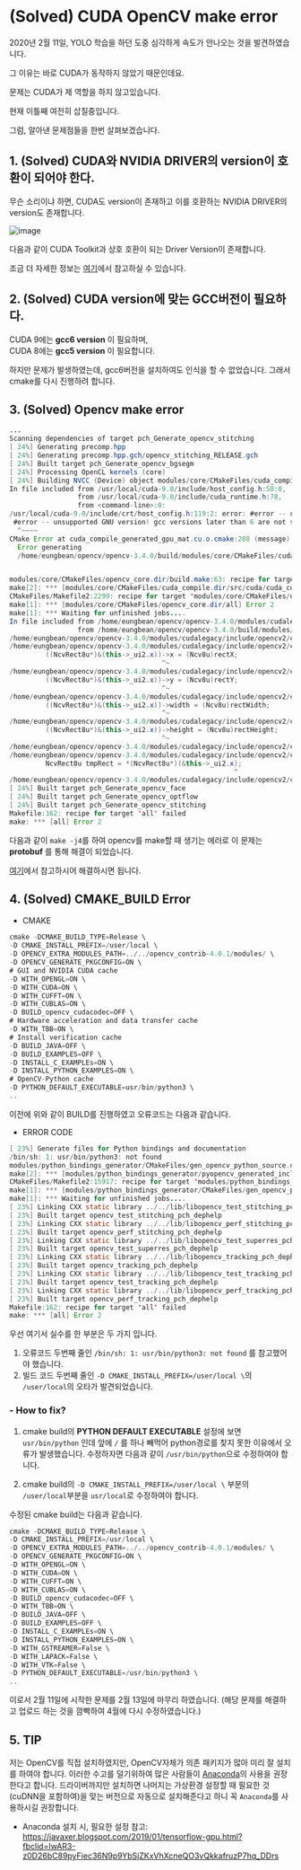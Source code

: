 (Solved) CUDA OpenCV make error
==

2020년 2월 11일, YOLO 학습을 하던 도중 심각하게 속도가 안나오는 것을 발견하였습니다.   

그 이유는 바로 CUDA가 동작하지 않았기 때문인데요.

문제는 CUDA가 제 역할을 하지 않고있습니다.   

현재 이틀째 여전히 삽질중입니다. 

그럼, 알아낸 문제점들을 한번 살펴보겠습니다.

## 1. (Solved) CUDA와 NVIDIA DRIVER의 version이 호환이 되어야 한다.

무슨 소리이냐 하면, CUDA도 version이 존재하고 이를 호환하는 NVIDIA DRIVER의 version도 존재합니다. 

![image](https://media.discordapp.net/attachments/633251365434687491/677117853916332052/unknown.png)

다음과 같이 CUDA Toolkit과 상호 호환이 되는 Driver Version이 존재합니다. 

조금 더 자세한 정보는 [여기](https://docs.nvidia.com/deploy/cuda-compatibility/index.html)에서 참고하실 수 있습니다. 

## 2. (Solved) CUDA version에 맞는 GCC버전이 필요하다. 

CUDA 9에는 __gcc6 version__ 이 필요하며,   
CUDA 8에는 __gcc5 version__ 이 필요합니다. 

하지만 문제가 발생하였는데, gcc6버전을 설치하여도 인식을 할 수 없었습니다. 
그래서 cmake를 다시 진행하려 합니다. 

## 3. (Solved) Opencv make error

``` java
...
Scanning dependencies of target pch_Generate_opencv_stitching
[ 24%] Generating precomp.hpp
[ 24%] Generating precomp.hpp.gch/opencv_stitching_RELEASE.gch
[ 24%] Built target pch_Generate_opencv_bgsegm
[ 24%] Processing OpenCL kernels (core)
[ 24%] Building NVCC (Device) object modules/core/CMakeFiles/cuda_compile.dir/src/cuda/cuda_compile_generated_gpu_mat.cu.o
In file included from /usr/local/cuda-9.0/include/host_config.h:50:0,
                 from /usr/local/cuda-9.0/include/cuda_runtime.h:78,
                 from <command-line>:0:
/usr/local/cuda-9.0/include/crt/host_config.h:119:2: error: #error -- unsupported GNU version! gcc versions later than 6 are not supported!
 #error -- unsupported GNU version! gcc versions later than 6 are not supported!
  ^~~~~
CMake Error at cuda_compile_generated_gpu_mat.cu.o.cmake:208 (message):
  Error generating
  /home/eungbean/opencv/opencv-3.4.0/build/modules/core/CMakeFiles/cuda_compile.dir/src/cuda/./cuda_compile_generated_gpu_mat.cu.o


modules/core/CMakeFiles/opencv_core.dir/build.make:63: recipe for target 'modules/core/CMakeFiles/cuda_compile.dir/src/cuda/cuda_compile_generated_gpu_mat.cu.o' failed
make[2]: *** [modules/core/CMakeFiles/cuda_compile.dir/src/cuda/cuda_compile_generated_gpu_mat.cu.o] Error 1
CMakeFiles/Makefile2:2299: recipe for target 'modules/core/CMakeFiles/opencv_core.dir/all' failed
make[1]: *** [modules/core/CMakeFiles/opencv_core.dir/all] Error 2
make[1]: *** Waiting for unfinished jobs....
In file included from /home/eungbean/opencv/opencv-3.4.0/modules/cudalegacy/include/opencv2/cudalegacy.hpp:50:0,
                 from /home/eungbean/opencv/opencv-3.4.0/build/modules/stitching/precomp.hpp:87:
/home/eungbean/opencv/opencv-3.4.0/modules/cudalegacy/include/opencv2/cudalegacy/NCVHaarObjectDetection.hpp: In member function ‘NCVStatus HaarFeature64::setRect(Ncv32u, Ncv32u, Ncv32u, Ncv32u, Ncv32u, Ncv32u)’:
/home/eungbean/opencv/opencv-3.4.0/modules/cudalegacy/include/opencv2/cudalegacy/NCVHaarObjectDetection.hpp:87:38: warning: dereferencing type-punned pointer will break strict-aliasing rules [-Wstrict-aliasing]
         ((NcvRect8u*)&(this->_ui2.x))->x = (Ncv8u)rectX;
                                      ^~
/home/eungbean/opencv/opencv-3.4.0/modules/cudalegacy/include/opencv2/cudalegacy/NCVHaarObjectDetection.hpp:88:38: warning: dereferencing type-punned pointer will break strict-aliasing rules [-Wstrict-aliasing]
         ((NcvRect8u*)&(this->_ui2.x))->y = (Ncv8u)rectY;
                                      ^~
/home/eungbean/opencv/opencv-3.4.0/modules/cudalegacy/include/opencv2/cudalegacy/NCVHaarObjectDetection.hpp:89:38: warning: dereferencing type-punned pointer will break strict-aliasing rules [-Wstrict-aliasing]
         ((NcvRect8u*)&(this->_ui2.x))->width = (Ncv8u)rectWidth;
                                      ^~
/home/eungbean/opencv/opencv-3.4.0/modules/cudalegacy/include/opencv2/cudalegacy/NCVHaarObjectDetection.hpp:90:38: warning: dereferencing type-punned pointer will break strict-aliasing rules [-Wstrict-aliasing]
         ((NcvRect8u*)&(this->_ui2.x))->height = (Ncv8u)rectHeight;
                                      ^~
/home/eungbean/opencv/opencv-3.4.0/modules/cudalegacy/include/opencv2/cudalegacy/NCVHaarObjectDetection.hpp: In member function ‘void HaarFeature64::getRect(Ncv32u*, Ncv32u*, Ncv32u*, Ncv32u*)’:
/home/eungbean/opencv/opencv-3.4.0/modules/cudalegacy/include/opencv2/cudalegacy/NCVHaarObjectDetection.hpp:102:56: warning: dereferencing type-punned pointer will break strict-aliasing rules [-Wstrict-aliasing]
         NcvRect8u tmpRect = *(NcvRect8u*)(&this->_ui2.x);
                                                        ^
/home/eungbean/opencv/opencv-3.4.0/modules/cudalegacy/include/opencv2/cudalegacy/NCVHaarObjectDetection.hpp:102:56: warning: dereferencing type-punned pointer will break strict-aliasing rules [-Wstrict-aliasing]
[ 24%] Built target pch_Generate_opencv_face
[ 24%] Built target pch_Generate_opencv_optflow
[ 24%] Built target pch_Generate_opencv_stitching
Makefile:162: recipe for target 'all' failed
make: *** [all] Error 2
```

다음과 같이 `make -j4`를 하여 opencv를 make할 때 생기는 에러로 이 문제는 __protobuf__ 를 통해 해결이 되었습니다. 

[여기](https://eungbean.github.io/2018/10/22/eod-opencv-protobuf/)에서 참고하시어 해결하시면 됩니다.

## 4. (Solved) CMAKE_BUILD Error

- CMAKE
```java
cmake -DCMAKE_BUILD_TYPE=Release \
-D CMAKE_INSTALL_PREFIX=/user/local \
-D OPENCV_EXTRA_MODULES_PATH=../../opencv_contrib-4.0.1/modules/ \
-D OPENCV_GENERATE_PKGCONFIG=ON \
# GUI and NVIDIA CUDA cache
-D WITH_OPENGL=ON \
-D WITH_CUDA=ON \
-D WITH_CUFFT=ON \
-D WITH_CUBLAS=ON \
-D BUILD_opencv_cudacodec=OFF \
# Hardware acceleration and data transfer cache
-D WITH_TBB=ON \
# Install verification cache
-D BUILD_JAVA=OFF \
-D BUILD_EXAMPLES=OFF \
-D INSTALL_C_EXAMPLEs=ON \
-D INSTALL_PYTHON_EXAMPLES=ON \
# OpenCV-Python cache
-D PYTHON_DEFAULT_EXECUTABLE=usr/bin/python3 \
..
```
이전에 위와 같이 BUILD를 진행하였고 오류코드는 다음과 같습니다. 

- ERROR CODE
```java
[ 23%] Generate files for Python bindings and documentation
/bin/sh: 1: usr/bin/python3: not found
modules/python_bindings_generator/CMakeFiles/gen_opencv_python_source.dir/build.make:324: recipe for target 'modules/python_bindings_generator/pyopencv_generated_include.h' failed
make[2]: *** [modules/python_bindings_generator/pyopencv_generated_include.h] Error 127
CMakeFiles/Makefile2:15917: recipe for target 'modules/python_bindings_generator/CMakeFiles/gen_opencv_python_source.dir/all' failed
make[1]: *** [modules/python_bindings_generator/CMakeFiles/gen_opencv_python_source.dir/all] Error 2
make[1]: *** Waiting for unfinished jobs....
[ 23%] Linking CXX static library ../../lib/libopencv_test_stitching_pch_dephelp.a
[ 23%] Built target opencv_test_stitching_pch_dephelp
[ 23%] Linking CXX static library ../../lib/libopencv_perf_stitching_pch_dephelp.a
[ 23%] Built target opencv_perf_stitching_pch_dephelp
[ 23%] Linking CXX static library ../../lib/libopencv_test_superres_pch_dephelp.a
[ 23%] Built target opencv_test_superres_pch_dephelp
[ 23%] Linking CXX static library ../../lib/libopencv_tracking_pch_dephelp.a
[ 23%] Built target opencv_tracking_pch_dephelp
[ 23%] Linking CXX static library ../../lib/libopencv_test_tracking_pch_dephelp.a
[ 23%] Built target opencv_test_tracking_pch_dephelp
[ 23%] Linking CXX static library ../../lib/libopencv_perf_tracking_pch_dephelp.a
[ 23%] Built target opencv_perf_tracking_pch_dephelp
Makefile:162: recipe for target 'all' failed
make: *** [all] Error 2
```

우선 여기서 실수를 한 부분은 두 가지 입니다. 
1. 오류코드 두번째 줄인 `/bin/sh: 1: usr/bin/python3: not found` 를 참고했어야 했습니다. 
2. 빌드 코드 두번째 줄인 `-D CMAKE_INSTALL_PREFIX=/user/local \`의 `/user/local`의 오타가 발견되었습니다. 

### - How to fix? 
1. cmake build의 __PYTHON DEFAULT EXECUTABLE__ 설정에 보면 `usr/bin/python` 인데 앞에 `/` 를 하나 빼먹어 python경로를 찾지 못한 이유에서 오류가 발생했습니다. 수정하자면 다음과 같이 `/usr/bin/python`으로 수정하여야 합니다.  

2. cmake build의 `-D CMAKE_INSTALL_PREFIX=/user/local \` 부분의 `/user/local`부분을 `usr/local`로 수정하여야 합니다. 

수정된 cmake build는 다음과 같습니다.

```java
cmake -DCMAKE_BUILD_TYPE=Release \
-D CMAKE_INSTALL_PREFIX=/usr/local \
-D OPENCV_EXTRA_MODULES_PATH=../../opencv_contrib-4.0.1/modules/ \
-D OPENCV_GENERATE_PKGCONFIG=ON \
-D WITH_OPENGL=ON \
-D WITH_CUDA=ON \
-D WITH_CUFFT=ON \
-D WITH_CUBLAS=ON \
-D BUILD_opencv_cudacodec=OFF \
-D WITH_TBB=ON \
-D BUILD_JAVA=OFF \
-D BUILD_EXAMPLES=OFF \
-D INSTALL_C_EXAMPLEs=ON \
-D INSTALL_PYTHON_EXAMPLES=ON \
-D WITH_GSTREAMER=False \
-D WITH_LAPACK=False \
-D WITH_VTK=False \
-D PYTHON_DEFAULT_EXECUTABLE=/usr/bin/python3 \
..
```

이로서 2월 11일에 시작한 문제를 2월 13일에 마무리 하였습니다. (해당 문제를 해결하고 업로드 하는 것을 깜빡하여 4월에 다시 수정하였습니다.)

## 5. TIP

저는 OpenCV를 직접 설치하였지만, OpenCV자체가 의존 패키지가 많아 미리 잘 설치를 하여야 합니다. 이러한 수고를 덜기위하여 많은 사람들이 [Anaconda](https://www.anaconda.com/distribution/)의 사용을 권장한다고 합니다. 드라이버까지만 설치하면 나머지는 가상환경 설정할 때 필요한 것(cuDNN을 포함하여)을 맞는 버전으로 자동으로 설치해준다고 하니 꼭 `Anaconda`를 사용하시길 권장합니다. 

- Anaconda 설치 시, 필요한 설정 참고: https://javaxer.blogspot.com/2019/01/tensorflow-gpu.html?fbclid=IwAR3-z0D26bC89pyFiec36N9p9YbSjZKxVhXcneQO3vQkkafruzP7hq_DDrs

